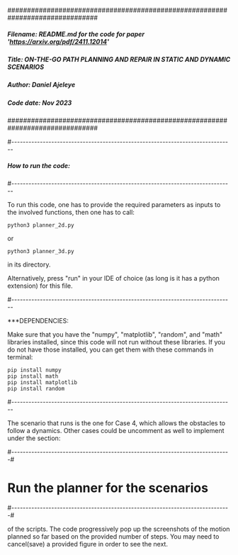 ###############################################################################
##### Filename: README.md for the code for paper 'https://arxiv.org/pdf/2411.12014'
##### Title: ON-THE-GO PATH PLANNING AND REPAIR IN STATIC AND DYNAMIC SCENARIOS
##### Author: Daniel Ajeleye
##### Code date: Nov 2023
###############################################################################

#------------------------------------------------------------------------------
##### How to run the code:
#------------------------------------------------------------------------------

To run this code, one has to provide the required parameters as inputs
to the involved functions, then one has to call:

    python3 planner_2d.py 

or 

    python3 planner_3d.py

in its directory.

Alternatively, press "run" in your IDE of choice (as long is it has a python 
extension) for this file. 

#------------------------------------------------------------------------------

***DEPENDENCIES:

Make sure that you have the "numpy", "matplotlib", "random", and "math" libraries 
installed, since this code will not run without these libraries. If you 
do not have those installed, you can get them with these commands in terminal:

    pip install numpy
    pip install math
    pip install matplotlib
    pip install random

#------------------------------------------------------------------------------

The scenario that runs is the one for Case 4, which allows the obstacles to follow 
a dynamics. Other cases could be uncomment as well to implement under the section:

#-----------------------------------------------------------------------------#
# Run the planner for the scenarios
#-----------------------------------------------------------------------------#

of the scripts. The code progressively
pop up the screenshots of the motion planned so far based on the provided number of steps. 
You may need to cancel(save) a provided figure in order to see the next.


